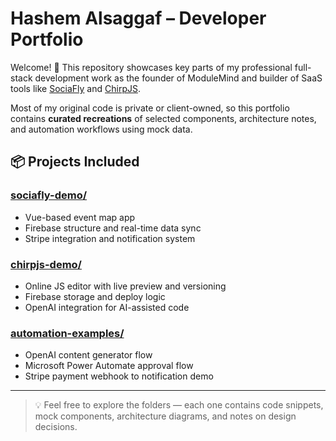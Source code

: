 # Hashem Alsaggaf – Developer Portfolio

Welcome! 👋 This repository showcases key parts of my professional full-stack development work as the founder of ModuleMind and builder of SaaS tools like [SociaFly](https://sociafly.ca) and [ChirpJS](https://chirpjs.io).

Most of my original code is private or client-owned, so this portfolio contains **curated recreations** of selected components, architecture notes, and automation workflows using mock data.

## 📦 Projects Included

### [sociafly-demo/](./sociafly-demo)
- Vue-based event map app
- Firebase structure and real-time data sync
- Stripe integration and notification system

### [chirpjs-demo/](./chirpjs-demo)
- Online JS editor with live preview and versioning
- Firebase storage and deploy logic
- OpenAI integration for AI-assisted code

### [automation-examples/](./automation-examples)
- OpenAI content generator flow
- Microsoft Power Automate approval flow
- Stripe payment webhook to notification demo

---

> 💡 Feel free to explore the folders — each one contains code snippets, mock components, architecture diagrams, and notes on design decisions.
